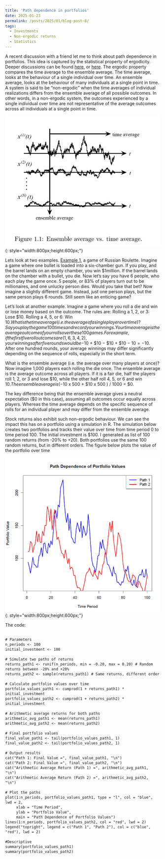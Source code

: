 ```yaml
---
title: 'Path dependence in portfolios'
date: 2025-01-23
permalink: /posts/2025/01/blog-post-8/
tags:
  - Investments
  - Non-ergodic returns
  - Statistics
---
```

A recent discussion with a friend let me to think about path dependence in portfolios. This idea is captured by the statistical property of ergodicity. Deeper discussions can be found [here](https://medium.com/@mhegdekatte/a-simple-explanation-of-ergodicity-in-finance-part-i-7b6892433645), or [here](https://www.youtube.com/watch?v=VCb2AMN87cg). 
The ergodic property compares the time average to the ensemble average. The time average, looks at the behaviour of a single individual over time. An ensemble average, looks at the behaviour of many individuals at a single point in time. A system is said to be “non-ergodic” when the time averages of individual realizations differs from the ensemble average of all possible outcomes. In other words, in a non-ergodic system, the outcomes experienced by a single individual over time are not representative of the average outcomes across all individuals at a single point in time.

![Alt text](/assets/images/blog8_fig1.PNG){: style="width:800px;height:600px;"}  

Lets look at two examples. [Example 1](https://medium.com/@mhegdekatte/a-simple-explanation-of-ergodicity-in-finance-part-i-7b6892433645), a game of Russian Roulette. Imagine a game where one bullet is loaded into a six-chamber gun. If you play, and the barrel lands on an empty chamber, you win $1million. If the barrel lands on the chamber with a bullet, you die. Now let’s say you have 6 people, who each play the game once. 5 people, or 83% of players turn out to be millionaires, and one unlucky person dies. Would you take that bet? Now imagine a slightly different game. Instead, just one person plays, but the same person plays 6 rounds. Still seem like an enticing game?

Let’s look at another example. Imagine a game where you roll a die and win or lose money based on the outcome. The rules are: Rolling a 1, 2, or 3: Lose $10. Rolling a 4, 5, or 6: Win $10. What is the time average (i.e. the average of a single player over time)?  Say you play the game 100 times and record your winnings. Your time average is the average outcome of your rolls over these 100 games. For example, if the first five roll outcomes are (1,6,3,4,2), your winnings after five rounds would be −$10 + $10 − $10 + $10 − $10 = -$10. After one hundred rounds, your average winnings may differ significantly depending on the sequence of rolls, especially in the short term.

What is the ensemble average (i.e. the average over many players at once)? Now imagine 1,000 players each rolling the die once. The ensemble average is the average outcome across all players. If it is a fair die, half the players roll 1, 2, or 3 and lose $10, while the other half roll 4, 5, or 6 and win $10. The ensemble average is (−$10 x 500 + $10 x 500 ) / 1000 = $0.

The key difference being that the ensemble average gives a neutral expectation ($0 in this case), assuming all outcomes occur equally across players. Whereas the time average depends on the specific sequence of rolls for an individual player and may differ from the ensemble average.

Stock returns also exhibit such non-ergodic behaviour. We can see the impact this has on a portfolio using a simulation in R. The simulation below creates two portfolios and tracks their value over time from time period 0 to time period 100. The initial investment is $100. I generated as list of 100 random returns (from -20% to +20). Both portfolios use the same 100 random returns, but in different orders. The figure below plots the value of the portfolio over time

![Alt text](/assets/images/blog8_fig2.png){: style="width:800px;height:600px;"}


The code:
```{r} 

# Parameters
n_periods <- 100
initial_investment <- 100

# Simulate two paths of returns
returns_path1 <- runif(n_periods, min = -0.20, max = 0.20) # Random returns between -20% and +20%
returns_path2 <- sample(returns_path1) # Same returns, different order

# Calculate portfolio values over time
portfolio_values_path1 <- cumprod(1 + returns_path1) * initial_investment
portfolio_values_path2 <- cumprod(1 + returns_path2) * initial_investment

# Arithmetic average returns for both paths
arithmetic_avg_path1 <- mean(returns_path1)
arithmetic_avg_path2 <- mean(returns_path2)

# Final portfolio values
final_value_path1 <- tail(portfolio_values_path1, 1)
final_value_path2 <- tail(portfolio_values_path2, 1)

# Output results
cat("Path 1: Final Value =", final_value_path1, "\n")
cat("Path 2: Final Value =", final_value_path2, "\n")
cat("Arithmetic Average Return (Path 1) =", arithmetic_avg_path1, "\n")
cat("Arithmetic Average Return (Path 2) =", arithmetic_avg_path2, "\n")

# Plot the paths
plot(1:n_periods, portfolio_values_path1, type = "l", col = "blue", lwd = 2, 
     xlab = "Time Period", 
     ylab = "Portfolio Value", 
     main = "Path Dependence of Portfolio Values")
lines(1:n_periods, portfolio_values_path2, col = "red", lwd = 2)
legend("topright", legend = c("Path 1", "Path 2"), col = c("blue", "red"), lwd = 2)

#Descriptive
summary(portfolio_values_path1)
summary(portfolio_values_path2)
```
















